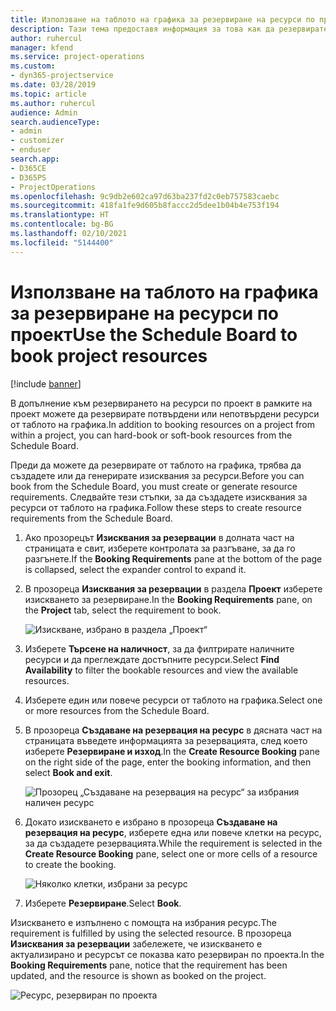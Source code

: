 ```yaml
---
title: Използване на таблото на графика за резервиране на ресурси по проект
description: Тази тема предоставя информация за това как да резервирате ресурси.
author: ruhercul
manager: kfend
ms.service: project-operations
ms.custom:
- dyn365-projectservice
ms.date: 03/28/2019
ms.topic: article
ms.author: ruhercul
audience: Admin
search.audienceType:
- admin
- customizer
- enduser
search.app:
- D365CE
- D365PS
- ProjectOperations
ms.openlocfilehash: 9c9db2e602ca97d63ba237fd2c0eb757583caebc
ms.sourcegitcommit: 418fa1fe9d605b8faccc2d5dee1b04b4e753f194
ms.translationtype: HT
ms.contentlocale: bg-BG
ms.lasthandoff: 02/10/2021
ms.locfileid: "5144400"
---
```

# <a name="use-the-schedule-board-to-book-project-resources"></a><span data-ttu-id="2d814-103">Използване на таблото на графика за резервиране на ресурси по проект</span><span class="sxs-lookup"><span data-stu-id="2d814-103">Use the Schedule Board to book project resources</span></span>

[!include [banner](../includes/psa-now-project-operations.md)]

<span data-ttu-id="2d814-104">В допълнение към резервирането на ресурси по проект в рамките на проект можете да резервирате потвърдени или непотвърдени ресурси от таблото на графика.</span><span class="sxs-lookup"><span data-stu-id="2d814-104">In addition to booking resources on a project from within a project, you can hard-book or soft-book resources from the Schedule Board.</span></span>

<span data-ttu-id="2d814-105">Преди да можете да резервирате от таблото на графика, трябва да създадете или да генерирате изисквания за ресурси.</span><span class="sxs-lookup"><span data-stu-id="2d814-105">Before you can book from the Schedule Board, you must create or generate resource requirements.</span></span> <span data-ttu-id="2d814-106">Следвайте тези стъпки, за да създадете изисквания за ресурси от таблото на графика.</span><span class="sxs-lookup"><span data-stu-id="2d814-106">Follow these steps to create resource requirements from the Schedule Board.</span></span>

1. <span data-ttu-id="2d814-107">Ако прозорецът **Изисквания за резервации** в долната част на страницата е свит, изберете контролата за разгъване, за да го разгънете.</span><span class="sxs-lookup"><span data-stu-id="2d814-107">If the **Booking Requirements** pane at the bottom of the page is collapsed, select the expander control to expand it.</span></span>
2. <span data-ttu-id="2d814-108">В прозореца **Изисквания за резервации** в раздела **Проект** изберете изискването за резервиране.</span><span class="sxs-lookup"><span data-stu-id="2d814-108">In the **Booking Requirements** pane, on the **Project** tab, select the requirement to book.</span></span>

    ![Изискване, избрано в раздела „Проект“](media/Resource-Management-image73.png)

3. <span data-ttu-id="2d814-110">Изберете **Търсене на наличност**, за да филтрирате наличните ресурси и да преглеждате достъпните ресурси.</span><span class="sxs-lookup"><span data-stu-id="2d814-110">Select **Find Availability** to filter the bookable resources and view the available resources.</span></span> 
4. <span data-ttu-id="2d814-111">Изберете един или повече ресурси от таблото на графика.</span><span class="sxs-lookup"><span data-stu-id="2d814-111">Select one or more resources from the Schedule Board.</span></span> 
5. <span data-ttu-id="2d814-112">В прозореца **Създаване на резервация на ресурс** в дясната част на страницата въведете информацията за резервацията, след което изберете **Резервиране и изход**.</span><span class="sxs-lookup"><span data-stu-id="2d814-112">In the **Create Resource Booking** pane on the right side of the page, enter the booking information, and then select **Book and exit**.</span></span>

    ![Прозорец „Създаване на резервация на ресурс“ за избрания наличен ресурс](media/Resource-Management-image74.png)

6. <span data-ttu-id="2d814-114">Докато изискването е избрано в прозореца **Създаване на резервация на ресурс**, изберете една или повече клетки на ресурс, за да създадете резервацията.</span><span class="sxs-lookup"><span data-stu-id="2d814-114">While the requirement is selected in the **Create Resource Booking** pane, select one or more cells of a resource to create the booking.</span></span>

    ![Няколко клетки, избрани за ресурс](media/Resource-Management-image75.png)

7. <span data-ttu-id="2d814-116">Изберете **Резервиране**.</span><span class="sxs-lookup"><span data-stu-id="2d814-116">Select **Book**.</span></span>

<span data-ttu-id="2d814-117">Изискването е изпълнено с помощта на избрания ресурс.</span><span class="sxs-lookup"><span data-stu-id="2d814-117">The requirement is fulfilled by using the selected resource.</span></span> <span data-ttu-id="2d814-118">В прозореца **Изисквания за резервации** забележете, че изискването е актуализирано и ресурсът се показва като резервиран по проекта.</span><span class="sxs-lookup"><span data-stu-id="2d814-118">In the **Booking Requirements** pane, notice that the requirement has been updated, and the resource is shown as booked on the project.</span></span>

![Ресурс, резервиран по проекта](media/Resource-Management-image76.png)
